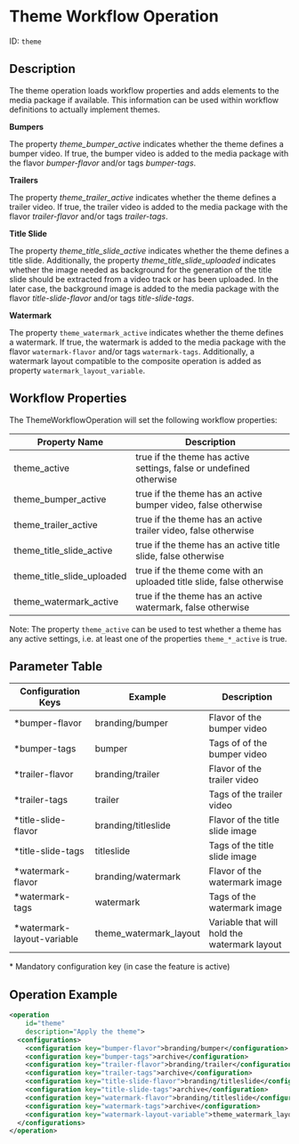 Theme Workflow Operation
========================

ID: `theme`

Description
-----------

The theme operation loads workflow properties and adds elements to the media package if available.
This information can be used within workflow definitions to actually implement themes.

**Bumpers**

The property *theme_bumper_active* indicates whether the theme defines a bumper video. If true, the bumper video
is added to the media package with the flavor *bumper-flavor* and/or tags *bumper-tags*.

**Trailers**

The property *theme_trailer_active* indicates whether the theme defines a trailer video. If true, the trailer video
is added to the media package with the flavor *trailer-flavor* and/or tags *trailer-tags*.

**Title Slide**

The property *theme_title_slide_active* indicates whether the theme defines a title slide. Additionally, the
property *theme_title_slide_uploaded* indicates whether the image needed as background for the generation
of the title slide should be extracted from a video track or has been uploaded. In the later case,
the background image is added to the media package with the flavor *title-slide-flavor* and/or tags *title-slide-tags*.

**Watermark**

The property `theme_watermark_active` indicates whether the theme defines a watermark.
If true, the watermark is added to the media package with the flavor `watermark-flavor` and/or tags `watermark-tags`.
Additionally, a watermark layout compatible to the composite operation is added as property `watermark_layout_variable`.

Workflow Properties
-------------------

The ThemeWorkflowOperation will set the following workflow properties:

|Property Name                |Description                                                          |
|-----------------------------|---------------------------------------------------------------------|
|theme\_active                |true if the theme has active settings, false or undefined otherwise  |
|theme\_bumper\_active        |true if the theme has an active bumper video, false otherwise        |
|theme\_trailer\_active       |true if the theme has an active trailer video, false otherwise       |
|theme\_title\_slide\_active  |true if the theme has an active title slide, false otherwise         |
|theme\_title\_slide\_uploaded|true if the theme come with an uploaded title slide, false otherwise |
|theme\_watermark\_active     |true if the theme has an active watermark, false otherwise           |

Note: The property `theme_active` can be used to test whether a theme has any active settings,
i.e. at least one of the properties `theme_*_active` is true.

Parameter Table
---------------

|Configuration Keys          |Example                |Description                                  |
|----------------------------|-----------------------|---------------------------------------------|
|\*bumper-flavor             |branding/bumper        |Flavor of the bumper video                   |
|\*bumper-tags               |bumper                 |Tags of of the bumper video                  |
|\*trailer-flavor            |branding/trailer       |Flavor of the trailer video                  |
|\*trailer-tags              |trailer                |Tags of the trailer video                    |
|\*title-slide-flavor        |branding/titleslide    |Flavor of the title slide image              |
|\*title-slide-tags          |titleslide             |Tags of the title slide image                |
|\*watermark-flavor          |branding/watermark     |Flavor of the watermark image                |
|\*watermark-tags            |watermark              |Tags of the watermark image                  |
|\*watermark-layout-variable |theme_watermark_layout |Variable that will hold the watermark layout |

\* Mandatory configuration key (in case the feature is active)

Operation Example
-----------------

```xml
<operation
    id="theme"
    description="Apply the theme">
  <configurations>
    <configuration key="bumper-flavor">branding/bumper</configuration>
    <configuration key="bumper-tags">archive</configuration>
    <configuration key="trailer-flavor">branding/trailer</configuration>
    <configuration key="trailer-tags">archive</configuration>
    <configuration key="title-slide-flavor">branding/titleslide</configuration>
    <configuration key="title-slide-tags">archive</configuration>
    <configuration key="watermark-flavor">branding/titleslide</configuration>
    <configuration key="watermark-tags">archive</configuration>
    <configuration key="watermark-layout-variable">theme_watermark_layout</configuration>
  </configurations>
</operation>
```
